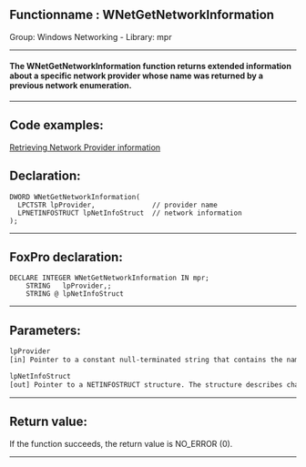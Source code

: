 <link rel="stylesheet" type="text/css" href="../../css/win32api.css">  
<link rel="stylesheet" href="https://cdnjs.cloudflare.com/ajax/libs/font-awesome/4.7.0/css/font-awesome.min.css">

## Functionname : WNetGetNetworkInformation
Group: Windows Networking - Library: mpr    
***  


#### The WNetGetNetworkInformation function returns extended information about a specific network provider whose name was returned by a previous network enumeration.
***  


## Code examples:
[Retrieving Network Provider information](../../samples/sample_315.md)  

## Declaration:
```foxpro  
DWORD WNetGetNetworkInformation(
  LPCTSTR lpProvider,              // provider name
  LPNETINFOSTRUCT lpNetInfoStruct  // network information
);  
```  
***  


## FoxPro declaration:
```foxpro  
DECLARE INTEGER WNetGetNetworkInformation IN mpr;
	STRING   lpProvider,;
	STRING @ lpNetInfoStruct  
```  
***  


## Parameters:
```txt  
lpProvider
[in] Pointer to a constant null-terminated string that contains the name of the network provider for which information is required.

lpNetInfoStruct
[out] Pointer to a NETINFOSTRUCT structure. The structure describes characteristics of the network.  
```  
***  


## Return value:
If the function succeeds, the return value is NO_ERROR (0).  
***  

